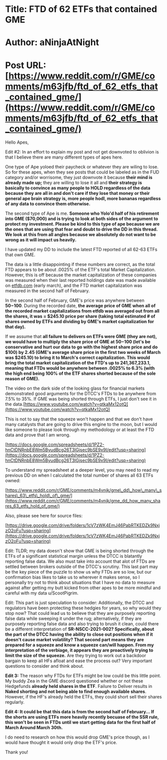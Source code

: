 # Title: FTD of 62 ETFs that contained GME
# Author: aNinjaAtNight
# Post URL: [https://www.reddit.com/r/GME/comments/m63jfb/ftd_of_62_etfs_that_contained_gme/](https://www.reddit.com/r/GME/comments/m63jfb/ftd_of_62_etfs_that_contained_gme/)


Hello Apes,

Edit #2: In an effort to explain my post and not get downvoted to oblivion is that I believe there are many different types of apes here.

One type of Ape yoloed their paycheck or whatever they are wiling to lose. So for these apes, when they see posts that could be labeled as in the FUD category and/or worrisome, they just downvote it because **their mind is already made up;** they are willing to lose it all and **their strategy is basically to convince as many people to HOLD regardless of the data because they are all in and don't care if they lose that money or their general ape brain strategy is, more people hodl, more bananas regardless of any data to convince them otherwise.**

The second type of Ape is me. **Someone who Yolo'd half of his retirement into GME ($70,000) and is trying to look at both sides of the argument to protect my investment. Please be kind to this type of ape because we are the ones that are using that fear and doubt to drive the DD in this thread. We look at this from all angles because we absolutely do not want to be wrong as it will impact us heavily.**

I have updated my DD to include the latest FTD reported of all 62-63 ETFs that own GME.

The data is a little disappointing if these numbers are correct, as the total FTD appears to be about .0025% of the ETF's total Market Capitalization. However, this is off because the market capitalization of these companies was measured when their last reported holdings date was made available on [etfdb.com](https://etfdb.com) (early march), and the FTD market capitalization was measured in the second half of February.

In the second half of February, GME's price was anywhere between **$50-$100**. During the recorded date,  **the average price of GME when all of the recorded market capitalizations from etfdb was averaged out from all the shares, it was = $245.10 price per share (taking total estimated # of shares owned by ETFs and dividing by GME's market capitalization for that day).**

If we assume that **all failure to delivers on ETFs were GME (they are not), we would have to multiply the share price of GME at $50-$100 (let's be conservative and hurt our data to go with the highest share price and do $100) by 2.45 (GME's average share price in the first two weeks of March was $245.10) to bring it to March's correct capitalization. This would bring the total market capitalization of the FTD's up to 241,367,233.1, meaning that FTDs would be anywhere between .0025% to 6.3% (with the high end being 100% of the ETF shares shorted because of the sole reason of GME).**

The video on the dark side of the looking glass for financial markets demonstrated good arguments for the DTCC's FTDs to be anywhere from 7.5% to 35%. If GME was being shorted through ETFs, I just don't see it in the data.[https://www.youtube.com/watch?v=qtkaMx12otQ](https://www.youtube.com/watch?v=qtkaMx12otQ)

This is not to say that the squeeze won't happen and that we don't have many catalysts that are going to drive this engine to the moon, but I would like someone to please look through my methodology or at least the FTD data and prove that I am wrong.

[https://docs.google.com/spreadsheets/d/1PZ2-hnCtDNRnbE8Wm5ByudBcg26T3lGjsec9bSE9x9I/edit?usp=sharing](https://docs.google.com/spreadsheets/d/1PZ2-hnCtDNRnbE8Wm5ByudBcg26T3lGjsec9bSE9x9I/edit?usp=sharing)

To understand my spreadsheet at a deeper level, you may need to read my previous DD on when I calculated the total number of shares all 63 ETFs owned:

[https://www.reddit.com/r/GME/comments/m4vnjk/gme\_dd\_how\_many\_shares\_63\_etfs\_hold\_of\_gme/](https://www.reddit.com/r/GME/comments/m4vnjk/gme_dd_how_many_shares_63_etfs_hold_of_gme/)

Also, please see here for source files:

[https://drive.google.com/drive/folders/1cV7zWK4EmJ46PabRTKEDZk9NxjzO2oFu?usp=sharing](https://drive.google.com/drive/folders/1cV7zWK4EmJ46PabRTKEDZk9NxjzO2oFu?usp=sharing)

Edit: TLDR; my data doesn't show that GME is being shorted through the ETFs of a significant statistical margin unless the DTCC is blatantly reporting false data. We also must take into account that alot of FTDs are settled between brokers outside of the DTCC's scrutiny. This last part may be the key piece of the puzzle to show us why FTDs are so low, but our confirmation bias likes to take us to wherever it makes sense, so I personally try not to think about situations that I have no data to measure against after getting my butt kicked from other apes to be more mindful and careful with my data  u/ScootPigrim.

Edit: This part is just speculation to consider: Additionally, the DTCC and regulators have been protecting these hedgies for years, so why would they stop now?  That could lead us to believe that they are purposely reporting false data while sweeping it under the rug; alternatively, if they are purposely reporting false data and also trying to brush it clean, could there be a different interpretation of  **SR-NSCC-2021-002? Specifically, about the part of the DTCC having the ability to close out positions when if it doesn't cause market volatility? That second part means they are prepared for a squeeze and know a squeeze can/will happen. From my interpretation of the verbiage, it appears they are proactively trying to limit the size of the squeeze.**  Are they trying to work out a backdoor bargain to keep all HFs afloat and ease the process out? Very important questions to consider and think about.

**Edit 3:** The reason why FTDs for ETFs might be low could be this little point. My buddy Zea in the GME discord questioned whether or not these Hedgefunds **already held shares in the ETF**. Failure to Deliver results in **Naked shorting and not being able to find enough available shares**. However, if the HF's already held the ETFs, they could short sell their shares regularly.

**Edit 4: It could be that this data is from the second half of February... If the shorts are using ETFs more heavily recently becuase of the SSR rule, this won't be seen in FTDs until we start getting data for the first half of March Around March 30th.**

I do need to research on how this would drop GME's price though, as I would have thought it would only drop the ETF's price.

Thank you!